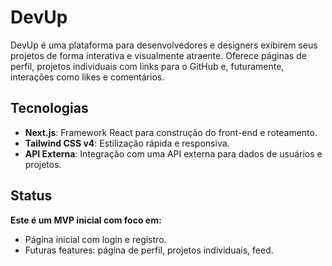 # DevUp

DevUp é uma plataforma para desenvolvedores e designers exibirem seus projetos de forma interativa e visualmente atraente. Oferece páginas de perfil, projetos individuais com links para o GitHub e, futuramente, interações como likes e comentários.

## Tecnologias

- **Next.js**: Framework React para construção do front-end e roteamento.
- **Tailwind CSS v4**: Estilização rápida e responsiva.
- **API Externa**: Integração com uma API externa para dados de usuários e projetos.

## Status

**Este é um MVP inicial com foco em:**

- Página inicial com login e registro.
- Futuras features: página de perfil, projetos individuais, feed.
